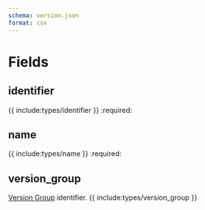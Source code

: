 ```yaml
---
schema: version.json
format: csv
---
```


# Fields
## identifier
{{ include:types/identifier }}
:required:

## name
{{ include:types/name }}
:required:

## version_group
[Version Group](version_group.md) identifier.
{{ include:types/version_group }}
